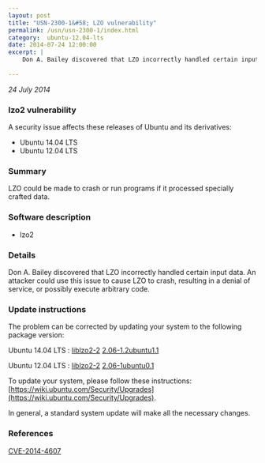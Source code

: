 ```yaml
---
layout: post
title: "USN-2300-1&#58; LZO vulnerability"
permalink: /usn/usn-2300-1/index.html
category:  ubuntu-12.04-lts
date: 2014-07-24 12:00:00
excerpt: |
    Don A. Bailey discovered that LZO incorrectly handled certain input data. An attacker could use this issue to cause LZO to crash, resulting in a denial of service, or possibly execute arbitrary code. 
    
--- 
```

 
 

*24 July 2014*

### lzo2 vulnerability

A security issue affects these releases of Ubuntu and its derivatives:

* Ubuntu 14.04 LTS
* Ubuntu 12.04 LTS

### Summary

LZO could be made to crash or run programs if it processed specially crafted data.

### Software description

* lzo2 

### Details

Don A. Bailey discovered that LZO incorrectly handled certain input data. An attacker could use this issue to cause LZO to crash, resulting in a denial of service, or possibly execute arbitrary code. 

### Update instructions

The problem can be corrected by updating your system to the following package version:

Ubuntu 14.04 LTS
 : [liblzo2-2](https://launchpad.net/ubuntu/+source/lzo2) <span> [2.06-1.2ubuntu1.1](https://launchpad.net/ubuntu/+source/lzo2/2.06-1.2ubuntu1.1) </span> 

Ubuntu 12.04 LTS
 : [liblzo2-2](https://launchpad.net/ubuntu/+source/lzo2) <span> [2.06-1ubuntu0.1](https://launchpad.net/ubuntu/+source/lzo2/2.06-1ubuntu0.1) </span> 

To update your system, please follow these instructions: [https://wiki.ubuntu.com/Security/Upgrades](https://wiki.ubuntu.com/Security/Upgrades).

In general, a standard system update will make all the necessary changes. 

### References

 
 [CVE-2014-4607](http://people.ubuntu.com/~ubuntu-security/cve/CVE-2014-4607)
 

